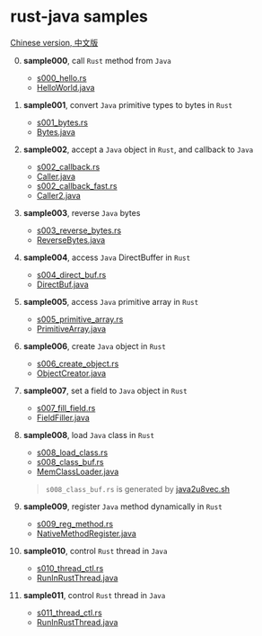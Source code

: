 # rust-java samples

[Chinese version, 中文版](sample_list_cn.md)

0. **sample000**, call `Rust` method from `Java`

   - [s000_hello.rs](../sample/src/samples/s000_hello.rs)
   - [HelloWorld.java](../sample4j/src/main/java/sample/s000/HelloWorld.java)

1. **sample001**, convert `Java` primitive types to bytes in `Rust`

   - [s001_bytes.rs](../sample/src/samples/s001_bytes.rs)
   - [Bytes.java](../sample4j/src/main/java/sample/s001/Bytes.java)

2. **sample002**, accept a `Java` object in `Rust`, and callback to `Java`

   - [s002_callback.rs](../sample/src/samples/s002_callback.rs)
   - [Caller.java](../sample4j/src/main/java/sample/s002/Caller.java)
   - [s002_callback_fast.rs](../sample/src/samples/s002_callback_fast.rs)
   - [Caller2.java](../sample4j/src/main/java/sample/s002/Caller2.java)

3. **sample003**, reverse `Java` bytes

   - [s003_reverse_bytes.rs](../sample/src/samples/s003_reverse_bytes.rs)
   - [ReverseBytes.java](../sample4j/src/main/java/sample/s003/ReverseBytes.java)

4. **sample004**, access `Java` DirectBuffer in `Rust`

   - [s004_direct_buf.rs](../sample/src/samples/s004_direct_buf.rs)
   - [DirectBuf.java](../sample4j/src/main/java/sample/s004/DirectBuf.java)

5. **sample005**, access `Java` primitive array in `Rust`

   - [s005_primitive_array.rs](../sample/src/samples/s005_primitive_array.rs)
   - [PrimitiveArray.java](../sample4j/src/main/java/sample/s005/PrimitiveArray.java)

6. **sample006**, create `Java` object in `Rust`

   - [s006_create_object.rs](../sample/src/samples/s006_create_object.rs)
   - [ObjectCreator.java](../sample4j/src/main/java/sample/s006/ObjectCreator.java)

7. **sample007**, set a field to `Java` object in `Rust`

   - [s007_fill_field.rs](../sample/src/samples/s007_fill_field.rs)
   - [FieldFiller.java](../sample4j/src/main/java/sample/s007/FieldFiller.java)

8. **sample008**, load `Java` class in `Rust`

   - [s008_load_class.rs](../sample/src/samples/s008_load_class.rs)
   - [s008_class_buf.rs](../sample/src/samples/s008_class_buf.rs)
   - [MemClassLoader.java](../sample4j/src/main/java/sample/s008/MemClassLoader.java)

   > `s008_class_buf.rs` is generated by [java2u8vec.sh](../shell/java2u8vec.sh)

9. **sample009**, register `Java` method dynamically in `Rust`

   - [s009_reg_method.rs](../sample/src/samples/s009_reg_method.rs)
   - [NativeMethodRegister.java](../sample4j/src/main/java/sample/s009/NativeMethodRegister.java)

10. **sample010**, control `Rust` thread in `Java`

    - [s010_thread_ctl.rs](../sample/src/samples/s010_thread_ctl.rs)
    - [RunInRustThread.java](../sample4j/src/main/java/sample/s010/RunInRustThread.java)

11. **sample011**, control `Rust` thread in `Java`

    - [s011_thread_ctl.rs](../sample/src/samples/s011_thread_ctl2.rs)
    - [RunInRustThread.java](../sample4j/src/main/java/sample/s011/RunInRustThread2.java)
